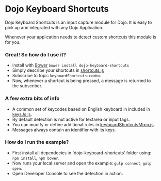 # Dojo Keyboard Shortcuts
Dojo Keyboard Shortcuts is an input capture module for Dojo.
It is easy to pick up and integrated with any Dojo Application.

Whenever your application needs to detect custom shortcuts this module is for you.

### Great! So how do I use it?
- Install with [Bower](http://bower.io) `bower install dojo-keyboard-shortcuts`
- Simply describe your shortcuts in [shortcuts.js](shortcuts.js)
- Subscribe to topic `keyboardShortcuts:combo`.
- Now, whenever a shortcut is being pressed, a message is returned to the subscriber.

### A few extra bits of info
- A common set of keycodes based on English keyboard in included in [keysJs.js](keysJs.js).
- By default detection is not active for textarea or input tags.
- You can modify or define additional rules in [keyboardShortcutsMixin.js](keyboardShortcutsMixin.js).
- Messages always contain an identifier with its keys.

### How do I run the example?
- First install all dependecies in 'dojo-keyboard-shortcuts' folder using: `npm install`, `npm bower`.
- Now runs your local server and open the example: `gulp connect`, `gulp open`.
- Open Developer Console to see the detection in action.

